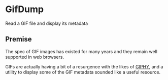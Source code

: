 # GifDump
Read a GIF file and display its metadata

## Premise
The spec of GIF images has existed for many years and they remain well supported in web browsers.

GIFs are actually having a bit of a resurgence with the likes of [GIPHY](giphy.com), and a utility to display some of the
GIF metadata sounded like a useful resource.
